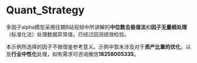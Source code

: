 # Quant_Strategy
多因子alpha模型采用往期B站视频中所讲解的**中位数去极值法**和**因子无量纲处理**（标准化法）处理数据异常值，已经过回测绩效检验。

本示例所选择的因子不做借鉴参考意义。示例中暂未涉及对于**资产比重的优化**，以及**行业中性化**处理，如有需求可咨询微信**18258005335**。
